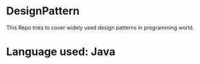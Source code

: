 # DesignPattern

This Repo tries to cover widely used design patterns in programming world.

# Language used: Java
